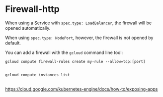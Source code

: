 # Firewall-http

When using a Service with `spec.type: LoadBalancer`, the firewall will be opened automatically. 

When using `spec.type: NodePort`, however, the firewall is not opened by default.

You can add a firewall with the `gcloud` command line tool:

`gcloud compute firewall-rules create my-rule --allow=tcp:[port]`
##

`gcloud compute instances list`
##

https://cloud.google.com/kubernetes-engine/docs/how-to/exposing-apps
